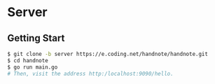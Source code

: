 # Server

## Getting Start

```bash
$ git clone -b server https://e.coding.net/handnote/handnote.git
$ cd handnote
$ go run main.go
# Then, visit the address http:/localhost:9090/hello.
```
